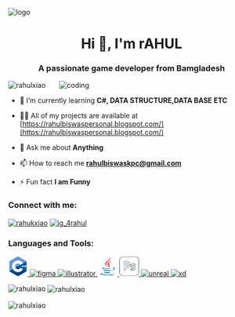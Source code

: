 ![logo](https://github.com/marwin1991/profile-technology-icons/assets/136815194/8470f340-0495-47c2-a95c-3c873e329c00)
<h1 align="center">Hi 👋, I'm rAHUL</h1>
<h3 align="center">A passionate game developer from Bamgladesh</h3>
<img align="right" alt="coding"width="400"src="https://i.pinimg.com/originals/06/60/ef/0660efe82fa3da42ed56eef013171835.gif">
<p align="left"> <img src="https://komarev.com/ghpvc/?username=rahulxiao&label=Profile%20views&color=0e75b6&style=flat" alt="rahulxiao" /> </p>

- 🌱 I’m currently learning **C#, DATA STRUCTURE,DATA BASE ETC**

- 👨‍💻 All of my projects are available at [https://rahulbiswaspersonal.blogspot.com/](https://rahulbiswaspersonal.blogspot.com/)

- 💬 Ask me about **Anything**

- 📫 How to reach me **rahulbiswaskpc@gmail.com**

- ⚡ Fun fact **I am Funny**

<h3 align="left">Connect with me:</h3>
<p align="left">
<a href="https://fb.com/rahukxiao" target="blank"><img align="center" src="https://raw.githubusercontent.com/rahuldkjain/github-profile-readme-generator/master/src/images/icons/Social/facebook.svg" alt="rahukxiao" height="30" width="40" /></a>
<a href="https://instagram.com/ig_4rahul" target="blank"><img align="center" src="https://raw.githubusercontent.com/rahuldkjain/github-profile-readme-generator/master/src/images/icons/Social/instagram.svg" alt="ig_4rahul" height="30" width="40" /></a>
</p>

<h3 align="left">Languages and Tools:</h3>
<p align="left"> <a href="https://www.w3schools.com/cpp/" target="_blank" rel="noreferrer"> <img src="https://raw.githubusercontent.com/devicons/devicon/master/icons/cplusplus/cplusplus-original.svg" alt="cplusplus" width="40" height="40"/> </a> <a href="https://www.figma.com/" target="_blank" rel="noreferrer"> <img src="https://www.vectorlogo.zone/logos/figma/figma-icon.svg" alt="figma" width="40" height="40"/> </a> <a href="https://www.adobe.com/in/products/illustrator.html" target="_blank" rel="noreferrer"> <img src="https://www.vectorlogo.zone/logos/adobe_illustrator/adobe_illustrator-icon.svg" alt="illustrator" width="40" height="40"/> </a> <a href="https://www.java.com" target="_blank" rel="noreferrer"> <img src="https://raw.githubusercontent.com/devicons/devicon/master/icons/java/java-original.svg" alt="java" width="40" height="40"/> </a> <a href="https://www.photoshop.com/en" target="_blank" rel="noreferrer"> <img src="https://raw.githubusercontent.com/devicons/devicon/master/icons/photoshop/photoshop-line.svg" alt="photoshop" width="40" height="40"/> </a> <a href="https://unrealengine.com/" target="_blank" rel="noreferrer"> <img src="https://raw.githubusercontent.com/kenangundogan/fontisto/036b7eca71aab1bef8e6a0518f7329f13ed62f6b/icons/svg/brand/unreal-engine.svg" alt="unreal" width="40" height="40"/> </a> <a href="https://www.adobe.com/products/xd.html" target="_blank" rel="noreferrer"> <img src="https://cdn.worldvectorlogo.com/logos/adobe-xd.svg" alt="xd" width="40" height="40"/> </a> </p>

<p><img align="left" src="https://github-readme-stats.vercel.app/api/top-langs?username=rahulxiao&show_icons=true&locale=en&layout=compact" alt="rahulxiao" /></p>

<p>&nbsp;<img align="center" src="https://github-readme-stats.vercel.app/api?username=rahulxiao&show_icons=true&locale=en" alt="rahulxiao" /></p>

<p><img align="center" src="https://github-readme-streak-stats.herokuapp.com/?user=rahulxiao&" alt="rahulxiao" /></p>
